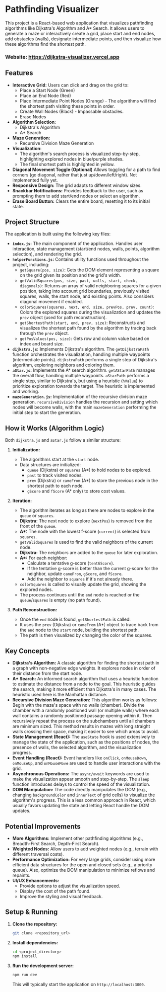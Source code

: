 # Pathfinding Visualizer

This project is a React-based web application that visualizes pathfinding algorithms like Dijkstra's Algorithm and A* Search.  It allows users to generate a maze or interactively create a grid, place start and end nodes, add obstacles (walls), designate intermediate points, and then visualize how these algorithms find the shortest path.

### **Website: https://dijkstra-visualizer.vercel.app**

## Features

*   **Interactive Grid:** Users can click and drag on the grid to:
    *   Place a Start Node (Green)
    *   Place an End Node (Red)
    *   Place Intermediate Point Nodes (Orange) - The algorithms will find the shortest path visiting these points in order.
    *   Create Wall Nodes (Black) - Impassable obstacles.
    *   Erase Nodes
*   **Algorithm Selection:**
    *   Dijkstra's Algorithm
    *   A\* Search
*   **Maze Generation:**
    *   Recursive Division Maze Generation
*   **Visualization:**
    *   The algorithm's search process is visualized step-by-step, highlighting explored nodes in blue/purple shades.
    *   The final shortest path is highlighted in yellow.
* **Diagonal Movement Toggle (Optional)** Allows toggling for a path to find corners (go diagonal, rather that just up/down/left/right). Not implemented fully yet.
*   **Responsive Design:** The grid adapts to different window sizes.
*   **Snackbar Notifications:**  Provides feedback to the user, such as prompting them to add start/end nodes or select an algorithm.
*   **Erase Board Button:** Clears the entire board, resetting it to its initial state.

## Project Structure

The application is built using the following key files:

*   **`index.js`:**  The main component of the application.  Handles user interaction, state management (start/end nodes, walls, points, algorithm selection), and rendering the grid.
*   **`helperFunctions.js`:** Contains utility functions used throughout the project, including:
    *   `getSquare(pos, size)`:  Gets the DOM element representing a square on the grid given its position and the grid's width.
    *   `getValidSquares(pos, size, past, walls, start, check, diagonals)`:  Returns an array of valid neighboring squares for a given position, taking into account grid boundaries, previously visited squares, walls, the start node, and existing points.  Also considers diagonal movement if enabled.
    *   `colorSquares(squares, next, end, size, prevPos, prev, count)`: Colors the explored squares during the visualization and updates the `prev` object (used for path reconstruction).
    *   `getShortestPath(start, end, prev, size)`:  Reconstructs and visualizes the shortest path found by the algorithm by tracing back through the `prev` object.
    * `getPosValues(pos, size)`: Gets row and column value based on index and board size.
*   **`dijkstra.js`:** Implements Dijkstra's algorithm.  The `getDijkstraPath` function orchestrates the visualization, handling multiple waypoints (intermediate points).  `dijkstraPath` performs a single step of Dijkstra's algorithm, exploring neighbors and coloring them.
*   **`aStar.js`:** Implements the A\* search algorithm. `getAStarPath` manages the overall flow, handling multiple waypoints.  `aStarPath` performs a single step, similar to Dijkstra's, but using a heuristic (`hValue`) to prioritize exploration towards the target. The heuristic is implemented and working.
*   **`mazeGeneration.js`:** Implementation of the recursive division maze generation. `recursiveDivision` handles the recursion and setting which nodes will become walls, with the main `mazeGeneration` performing the initial step to start the generation.

## How it Works (Algorithm Logic)

Both `dijkstra.js` and `aStar.js` follow a similar structure:

1.  **Initialization:**
    *   The algorithms start at the `start` node.
    *   Data structures are initialized:
        *   `queue` (Dijkstra) or `squares` (A\*) to hold nodes to be explored.
        *   `past` to track visited nodes.
        *   `prev` (Dijkstra) or `cameFrom` (A\*) to store the previous node in the shortest path to each node.
        *   `gScore` and `fScore` (A\* only) to store cost values.

2.  **Iteration:**
    *   The algorithm iterates as long as there are nodes to explore in the `queue` or `squares`.
    *   **Dijkstra:** The next node to explore (`nextPos`) is removed from the front of the `queue`.
    *   **A\*:**  The node with the lowest f-score (`current`) is selected from `squares`.
    *   `getValidSquares` is used to find the valid neighbors of the current node.
    *   **Dijkstra:**  The neighbors are added to the `queue` for later exploration.
    *   **A\*:** For each neighbor:
        *   Calculate a tentative g-score (`tentGScore`).
        *   If the tentative g-score is better than the current g-score for the neighbor, update `cameFrom`, `gScore`, and `fScore`.
        *   Add the neighbor to `squares` if it's not already there.
    *   `colorSquares` is called to visually update the grid, showing the explored nodes.
    *   The process continues until the `end` node is reached or the `queue`/`squares` is empty (no path found).

3.  **Path Reconstruction:**
    *   Once the `end` node is found, `getShortestPath` is called.
    *   It uses the `prev` (Dijkstra) or `cameFrom` (A\*) object to trace back from the `end` node to the `start` node, building the shortest path.
    *   The path is then visualized by changing the color of the squares.

## Key Concepts

*   **Dijkstra's Algorithm:**  A classic algorithm for finding the shortest path in a graph with non-negative edge weights.  It explores nodes in order of their distance from the start node.
*   **A\* Search:**  An informed search algorithm that uses a heuristic function to estimate the distance from a node to the goal. This heuristic guides the search, making it more efficient than Dijkstra's in many cases.  The heuristic used here is the Manhattan distance.
*   **Recursive Division Maze Generation:**  This algorithm works as follows: Begin with the maze's space with no walls (chamber). Divide the chamber with a randomly positioned wall (or multiple walls) where each wall contains a randomly positioned passage opening within it. Then recursively repeat the process on the subchambers until all chambers are minimum sized. This method results in mazes with long straight walls crossing their space, making it easier to see which areas to avoid.
*   **State Management (React):**  The `useState` hook is used extensively to manage the state of the application, such as the positions of nodes, the presence of walls, the selected algorithm, and the visualization progress.
*   **Event Handling (React):**  Event handlers like `onClick`, `onMouseDown`, `onMouseUp`, and `onMouseMove` are used to handle user interactions with the grid.
*   **Asynchronous Operations:** The `async/await` keywords are used to make the visualization appear smooth and step-by-step.  The `sleep` function introduces delays to control the speed of the visualization.
*   **DOM Manipulation:**  The code directly manipulates the DOM (e.g., changing `backgroundColor` and `innerText` of grid cells) to visualize the algorithm's progress.  This is a less common approach in React, which usually favors updating the state and letting React handle the DOM updates.

## Potential Improvements

*   **More Algorithms:** Implement other pathfinding algorithms (e.g., Breadth-First Search, Depth-First Search).
*   **Weighted Nodes:**  Allow users to add weighted nodes (e.g., terrain with different traversal costs).
*   **Performance Optimization:** For very large grids, consider using more efficient data structures for the open and closed sets (e.g., a priority queue).  Also, optimize the DOM manipulation to minimize reflows and repaints.
*   **UI/UX Enhancements:**
    *   Provide options to adjust the visualization speed.
    *   Display the cost of the path found.
    *   Improve the styling and visual feedback.

## Setup & Running

1.  **Clone the repository:**
    ```bash
    git clone <repository_url>
    ```
2.  **Install dependencies:**
    ```bash
    cd <project_directory>
    npm install
    ```
3.  **Run the development server:**
    ```bash
    npm run dev
    ```
    This will typically start the application on `http://localhost:3000`.